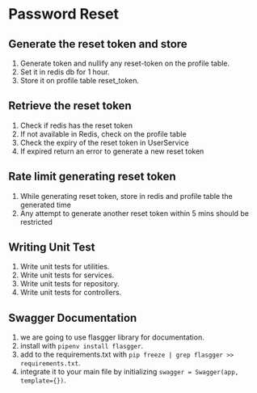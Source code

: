 # Password Reset

## Generate the reset token and store

1. Generate token and nullify any reset-token on the profile table.
2. Set it in redis db for 1 hour.
3. Store it on profile table reset_token.

## Retrieve the reset token

1. Check if redis has the reset token
2. If not available in Redis, check on the profile table
3. Check the expiry of the reset token in UserService
4. If expired return an error to generate a new reset token

## Rate limit generating reset token

1. While generating reset token, store in redis and profile table the generated time
2. Any attempt to generate another reset token within 5 mins should be restricted

## Writing Unit Test

1. Write unit tests for utilities.
2. Write unit tests for services.
3. Write unit tests for repository.
4. Write unit tests for controllers.

## Swagger Documentation

1. we are going to use flasgger library for documentation.
2. install with `pipenv install flasgger`.
3. add to the requirements.txt with `pip freeze | grep flasgger >> requirements.txt`.
4. integrate it to your main file by initializing `swagger = Swagger(app, template={})`.
